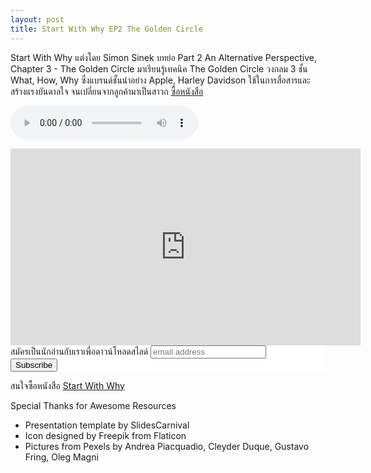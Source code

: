 ```yaml
---
layout: post
title: Start With Why EP2 The Golden Circle
---
```

Start With Why แต่งโดย Simon Sinek
บทย่อ Part 2 An Alternative Perspective, Chapter 3 - The Golden Circle
มาเรียนรู้เทคนิค The Golden Circle วงกลม 3 ชั้น What, How, Why ซึ่งแบรนด์ชั้นนำอย่าง Apple, Harley Davidson ใช้ในการสื่อสารและสร้างแรงบันดาลใจ จนเปลี่ยนจากลูกค้ามาเป็นสาวก
<a href="https://amzn.to/3m5VYEQ">ซื้อหนังสือ</a>

<audio src="/player/web/audio/startWithWhyEP2.mp3" controls preload></audio>

<iframe width="560" height="315" src="https://www.youtube.com/embed/BEFHz7iZ9Ck" frameborder="0" allow="accelerometer; autoplay; clipboard-write; encrypted-media; gyroscope; picture-in-picture" allowFullScreen="true"></iframe>

<!-- Begin Mailchimp Signup Form -->
<link href="//cdn-images.mailchimp.com/embedcode/slim-10_7.css" rel="stylesheet" type="text/css">
<style type="text/css">
    #mc_embed_signup{background:#fff; clear:left; font:14px Helvetica,Arial,sans-serif; }
    /* Add your own Mailchimp form style overrides in your site stylesheet or in this style block.
       We recommend moving this block and the preceding CSS link to the HEAD of your HTML file. */
</style>
<div id="mc_embed_signup">
<form action="https://bookkery.us2.list-manage.com/subscribe/post?u=1554382b42fb23935404d7a17&amp;id=652ef195e7" method="post" id="mc-embedded-subscribe-form" name="mc-embedded-subscribe-form" class="validate" target="_blank" novalidate>
    <div id="mc_embed_signup_scroll">
    <label for="mce-EMAIL">สมัครเป็นนักอ่านกับเราเพื่อดาวน์โหลดสไลด์</label>
    <input type="email" value="" name="EMAIL" class="email" id="mce-EMAIL" placeholder="email address" required>
    <!-- real people should not fill this in and expect good things - do not remove this or risk form bot signups-->
    <div style="position: absolute; left: -5000px;" aria-hidden="true"><input type="text" name="b_1554382b42fb23935404d7a17_652ef195e7" tabindex="-1" value=""></div>
    <div class="clear"><input type="submit" value="Subscribe" name="subscribe" id="mc-embedded-subscribe" class="button"></div>
    </div>
</form>
</div>

<!--End mc_embed_signup-->
สนใจซื้อหนังสือ <a href="https://amzn.to/3m5VYEQ">Start With Why</a>

Special Thanks for Awesome Resources
- Presentation template by SlidesCarnival
- Icon designed by Freepik from Flaticon
- Pictures from Pexels by Andrea Piacquadio, Cleyder Duque, Gustavo Fring, Oleg Magni